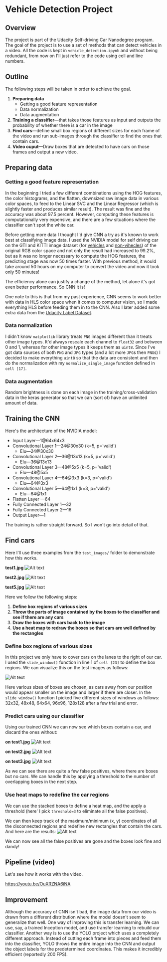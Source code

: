 # Vehicle Detection Project

## Overview
The project is part of the Udacity Self-driving Car Nanodegree program. The goal of the project is to use a set of methods that can detect vehicles in a video. All the code is kept in `vehicle_detection.ipynb` and without being redundant, from now on I'll just refer to the code using cell and line numbers.

## Outline
The following steps will be taken in order to achieve the goal.

1. **Preparing data**
	* Getting a good feature representation
	* Data normalization
	* Data augmentation
2. **Training a classifier**—that takes those features as input and outputs the probability of whether there is a car in the image
3. **Find cars**—define small box regions of different sizes for each frame of the video and run sub-images through the classifier to find the ones that contain cars.
4. **Video ouput**—Draw boxes that are detected to have cars on those frames and output a new video.

## Preparing data
### Getting a good feature representation
In the beginning I tried a few different combinations using the HOG features, the color histograms, and the flatten, downsized raw image data in various color spaces, to feed to the Linear SVC and the Linear Regressor (which is slightly faster and produces similar result). The result was fine and the accuracy was about 97.5 percent. However, computing these features is computationally very expensive, and there are a few situations where the classifier can't spot the white car.

Before getting more data I thought I'd give CNN a try as it's known to work best at classifying image data. I used the NVIDIA model for self driving car on the GTI and KITTI  image dataset (for [vehicles](https://s3.amazonaws.com/udacity-sdc/Vehicle_Tracking/vehicles.zip) and [non-vihecles](https://s3.amazonaws.com/udacity-sdc/Vehicle_Tracking/non-vehicles.zip)) of the original RGB color space and not only the result had increased to 99.2%, but as it was no longer necessary to compute the HOG features, the predicting stage was now 50 times faster. With previous method, it would take around 50 hours on my computer to convert the video and now it took only 50 minutes!

The efficiency alone can justify a change of the method, let alone it's got even better performance. So CNN it is!

One note to this is that from my past experience, CNN seems to work better with data in HLS color space when it comes to computer vision, so I made everything HLS before feeding them in to the CNN. Also I later added some extra data from the [Udacity Label Dataset](https://github.com/udacity/self-driving-car/tree/master/annotations).

### Data normalization
I didn't know `matplotlib` library treats `PNG` images different than it treats other image types. It'd always rescale each channel to `float32` and between 0 and 1, whereas for other image types it keeps them as `uint8`. Since I've got data sources of both `PNG` and `JPG` types (and a lot more `JPG`s then `PNG`s) I decided to make everything `uint8` so that the data are consistent and then do the normalization with my `normalize_single_image` function defined in `cell [17]`.

### Data augmentation
Random brightness is done on each image in the training/cross-validation data in the keras generator so that we can (sort of) have an unlimited amount of data.

## Training the CNN
Here's the architecture of the NVIDIA model:
* Input Layer—1@64x64x3
* Convolutional Layer 1—24@30x30 (k=5, p='valid')
	* Elu—24@30x30
* Convolutional Layer 2—36@13x13 (k=5, p='valid')
	* Elu—36@13x13
* Convolutional Layer 3—48@5x5 (k=5, p='valid')
	* Elu—48@5x5
* Convolutional Layer 4—64@3x3 (k=3, p='valid')
	* Elu—64@3x3
* Convolutional Layer 5—64@1x1 (k=3, p='valid')
	* Elu—64@1x1
* Flatten Layer —64
* Fully Connected Layer 1—32
* Fully Connected Layer 2—16
* Output Layer—1

The training is rather straight forward. So I won't go into detail of that.


## Find cars
Here I'll use three examples from the `test_images/` folder to demonstrate how this works.

**test1.jpg**
![Alt text](./test1.jpg)

**test2.jpg**
![Alt text](./test2.jpg)

**test5.jpg**
![Alt text](./test5.jpg)

Here we follow the following steps:
1. **Define box regions of various sizes**
2. **Throw the parts of image contained by the boxes to the classifier and see if there are any cars**
3. **Draw the boxes with cars back to the image**
4. **Use a heat map to redraw the boxes so that cars are well defined by the rectangles**

### Define box regions of various sizes
In this project we only have to cover cars on the lanes to the right of our car. I used the `slide_window()` function in line 1 of `cell [23]` to define the box regions. We can visualize this on the test images as follows:

![Alt text](./test1.png)

Here various sizes of boxes are chosen, as cars away from our position would appear smaller on the image and larger if there are closer. In the `slide_window()` function I picked five different sizes of windows as follows: 32x32, 48x48, 64x64, 96x96, 128x128 after a few trial and error.

### Predict cars using our classifier
Using our trained CNN we can now see which boxes contain a car, and discard the ones without:

**on test1.jpg**
![Alt text](./hot_win1.png)

**on test2.jpg**
![Alt text](./hot_win2.png)

**on test3.jpg**
![Alt text](./hot_win3.png)

As we can see there are quite a few false positives, where there are boxes but no cars. We can handle this by applying a threshold to the number of overlapping boxes in the next step.

### Use heat maps to redefine the car regions
 We can use the stacked boxes to define a heat map, and the apply a threshold (here' I pick `threshold=3` to eliminate all the false positives).

We can then keep track of the maximum/minimum (x, y) coordinates of all the disconnected regions and redefine new rectangles that contain the cars. And here are the results:
![Alt text](./heat_filter.png)

We can now see  all the false positives are gone and the boxes look fine and dandy!

## Pipeline (video)
Let's see how it works with the video.

https://youtu.be/OuXRZNA6iNA

## Improvement
Although the accuracy of CNN isn't bad, the image data from our video is drawn from a different distribution where the model doesn't seem to generalize that well. One way of improving this is transfer learning. We can use, say, a trained Inception model, and use transfer learning to rebuild our classifier. Another way is to use the YOLO project which uses a completely different approach. Instead of cutting each frame into pieces and feed them into the classifier, YOLO throws the entire image into the CNN and output the object labels for the predetermined coordinates. This makes it incredibly efficient (reportedly 200 FPS).